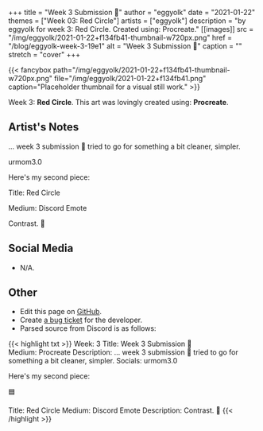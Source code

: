 +++
title =       "Week 3 Submission  👄"
author =      "eggyolk"
date =        "2021-01-22"
themes =      ["Week 03: Red Circle"]
artists =     ["eggyolk"]
description = "by eggyolk for week 3: Red Circle. Created using: Procreate."
[[images]]
      src = "/img/eggyolk/2021-01-22+f134fb41-thumbnail-w720px.png"
      href = "/blog/eggyolk-week-3-19e1"
      alt = "Week 3 Submission  👄"
      caption = ""
      stretch = "cover"
+++

{{< fancybox path="/img/eggyolk/2021-01-22+f134fb41-thumbnail-w720px.png" file="/img/eggyolk/2021-01-22+f134fb41.png" caption="Placeholder thumbnail for a visual still work." >}}


Week 3: **Red Circle**. This art was lovingly created using: **Procreate**.

## Artist's Notes

... week 3 submission  👄 tried to go for something a bit cleaner, simpler. 

urmom3.0

Here's my second piece: 

Title: Red Circle

Medium: Discord Emote

Contrast. 🙏

## Social Media

- N/A.

## Other

- Edit this page on [GitHub](https://github.com/teaminkling/web-refresh/edit/main/content/blog/eggyolk-week-3-19e1.md).
- Create [a bug ticket](https://github.com/teaminkling/web-refresh/issues/new?assignees=&labels=bug&template=problem-report.md&title=) for the developer.
- Parsed source from Discord is as follows:

{{< highlight txt >}}
Week: 3 
Title: Week 3 Submission  👄  
Medium: Procreate
Description: ... week 3 submission  👄 tried to go for something a bit cleaner, simpler. 
Socials: urmom3.0

Here's my second piece: 

🟦 

Title: Red Circle
Medium: Discord Emote
Description: Contrast. 🙏
{{< /highlight >}}